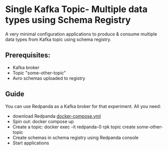 # Single Kafka Topic- Multiple data types using Schema Registry
A very minimal configuration applications to produce & consume multiple data types from Kafka topic using schema registry.

## Prerequisites:
- Kafka broker
- Topic "some-other-topic"
- Avro schemas uploaded to registry

## Guide
You can use Redpanda as a Kafka broker for that experiment.
All you need:
- download Redpanda [docker-compose.yml](https://docs.redpanda.com/current/get-started/quick-start/#start-streaming)
- Spin out: docker compose up
- Create a topic: docker exec -it redpanda-0 rpk topic create some-other-topic
- Create schemas in schema registry using Redpanda console
- Start applications
